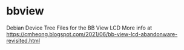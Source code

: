 # bbview
Debian Device Tree Files for the BB View LCD
More info at https://cmheong.blogspot.com/2021/06/bb-view-lcd-abandonware-revisited.html
